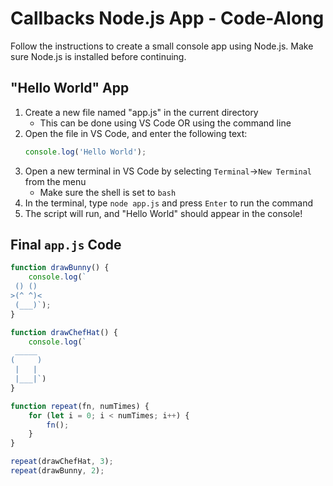 # Callbacks Node.js App - Code-Along
Follow the instructions to create a small console app using Node.js. Make sure Node.js is installed before continuing.

## "Hello World" App
1. Create a new file named "app.js" in the current directory
    - This can be done using VS Code OR using the command line
1. Open the file in VS Code, and enter the following text:
    ```js
    console.log('Hello World');
    ```
1. Open a new terminal in VS Code by selecting `Terminal`->`New Terminal` from the menu
    - Make sure the shell is set to `bash`
1. In the terminal, type `node app.js` and press `Enter` to run the command
1. The script will run, and "Hello World" should appear in the console!

## Final `app.js` Code
```js
function drawBunny() {
    console.log(`
 () ()
>(^ ^)<
 (___)`);
}

function drawChefHat() {
    console.log(`
 _____
(     )
 |   |
 |___|`)
}

function repeat(fn, numTimes) {
    for (let i = 0; i < numTimes; i++) {
        fn();
    }
}

repeat(drawChefHat, 3);
repeat(drawBunny, 2);
```